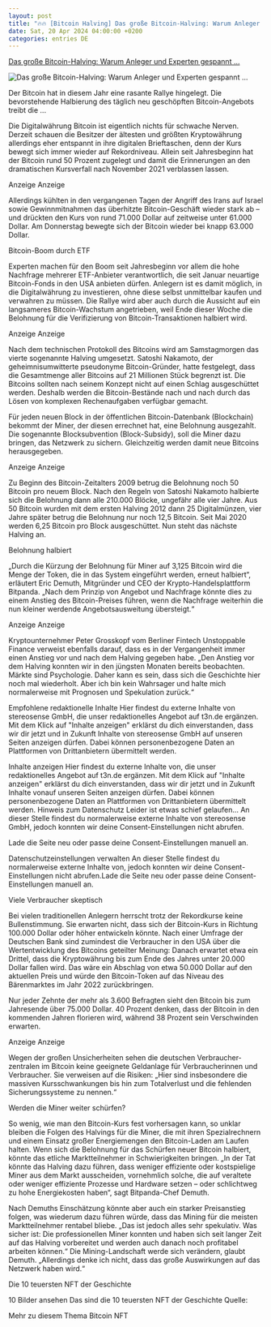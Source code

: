 ```yaml
---
layout: post
title: "🔥🔥 [Bitcoin Halving] Das große Bitcoin-Halving: Warum Anleger und Experten gespannt ..."
date: Sat, 20 Apr 2024 04:00:00 +0200
categories: entries DE
---
```

[Das große Bitcoin-Halving: Warum Anleger und Experten gespannt ...](https://t3n.de/news/bitcoin-halving-experten-1620104/)

![Das große Bitcoin-Halving: Warum Anleger und Experten gespannt ...](https://t3n.de/news/wp-content/uploads/2024/04/bitcoin_halving.jpg)

Der Bitcoin hat in diesem Jahr eine rasante Rallye hingelegt. Die bevorstehende Halbierung des täglich neu geschöpften Bitcoin-Angebots treibt die ...

Die Digitalwährung Bitcoin ist eigentlich nichts für schwache Nerven. Derzeit schauen die Besitzer der ältesten und größten Kryptowährung allerdings eher entspannt in ihre digitalen Brieftaschen, denn der Kurs bewegt sich immer wieder auf Rekordniveau. Allein seit Jahresbeginn hat der Bitcoin rund 50 Prozent zugelegt und damit die Erinnerungen an den dramatischen Kursverfall nach November 2021 verblassen lassen.

Anzeige Anzeige

Allerdings kühlten in den vergangenen Tagen der Angriff des Irans auf Israel sowie Gewinnmitnahmen das überhitzte Bitcoin-Geschäft wieder stark ab – und drückten den Kurs von rund 71.000 Dollar auf zeitweise unter 61.000 Dollar. Am Donnerstag bewegte sich der Bitcoin wieder bei knapp 63.000 Dollar.

Bitcoin-Boom durch ETF

Experten machen für den Boom seit Jahresbeginn vor allem die hohe Nachfrage mehrerer ETF-Anbieter verantwortlich, die seit Januar neuartige Bitcoin-Fonds in den USA anbieten dürfen. Anlegern ist es damit möglich, in die Digitalwährung zu investieren, ohne diese selbst unmittelbar kaufen und verwahren zu müssen. Die Rallye wird aber auch durch die Aussicht auf ein langsameres Bitcoin-Wachstum angetrieben, weil Ende dieser Woche die Belohnung für die Verifizierung von Bitcoin-Transaktionen halbiert wird.

Anzeige Anzeige

Nach dem technischen Protokoll des Bitcoins wird am Samstagmorgen das vierte sogenannte Halving umgesetzt. Satoshi Nakamoto, der geheimnisumwitterte pseudonyme Bitcoin-Gründer, hatte festgelegt, dass die Gesamtmenge aller Bitcoins auf 21 Millionen Stück begrenzt ist. Die Bitcoins sollten nach seinem Konzept nicht auf einen Schlag ausgeschüttet werden. Deshalb werden die Bitcoin-Bestände nach und nach durch das Lösen von komplexen Rechenaufgaben verfügbar gemacht.

Für jeden neuen Block in der öffentlichen Bitcoin-Datenbank (Blockchain) bekommt der Miner, der diesen errechnet hat, eine Belohnung ausgezahlt. Die sogenannte Blocksubvention (Block-Subsidy), soll die Miner dazu bringen, das Netzwerk zu sichern. Gleichzeitig werden damit neue Bitcoins herausgegeben.

Anzeige Anzeige

Zu Beginn des Bitcoin-Zeitalters 2009 betrug die Belohnung noch 50 Bitcoin pro neuem Block. Nach den Regeln von Satoshi Nakamoto halbierte sich die Belohnung dann alle 210.000 Blöcke, ungefähr alle vier Jahre. Aus 50 Bitcoin wurden mit dem ersten Halving 2012 dann 25 Digitalmünzen, vier Jahre später betrug die Belohnung nur noch 12,5 Bitcoin. Seit Mai 2020 werden 6,25 Bitcoin pro Block ausgeschüttet. Nun steht das nächste Halving an.

Belohnung halbiert

„Durch die Kürzung der Belohnung für Miner auf 3,125 Bitcoin wird die Menge der Token, die in das System eingeführt werden, erneut halbiert“, erläutert Eric Demuth, Mitgründer und CEO der Krypto-Handelsplattform Bitpanda. „Nach dem Prinzip von Angebot und Nachfrage könnte dies zu einem Anstieg des Bitcoin-Preises führen, wenn die Nachfrage weiterhin die nun kleiner werdende Angebotsausweitung übersteigt.“

Anzeige Anzeige

Kryptounternehmer Peter Grosskopf vom Berliner Fintech Unstoppable Finance verweist ebenfalls darauf, dass es in der Vergangenheit immer einen Anstieg vor und nach dem Halving gegeben habe. „Den Anstieg vor dem Halving konnten wir in den jüngsten Monaten bereits beobachten. Märkte sind Psychologie. Daher kann es sein, dass sich die Geschichte hier noch mal wiederholt. Aber ich bin kein Wahrsager und halte mich normalerweise mit Prognosen und Spekulation zurück.“

Empfohlene redaktionelle Inhalte Hier findest du externe Inhalte von stereosense GmbH, die unser redaktionelles Angebot auf t3n.de ergänzen. Mit dem Klick auf "Inhalte anzeigen" erklärst du dich einverstanden, dass wir dir jetzt und in Zukunft Inhalte von stereosense GmbH auf unseren Seiten anzeigen dürfen. Dabei können personenbezogene Daten an Plattformen von Drittanbietern übermittelt werden.

Inhalte anzeigen Hier findest du externe Inhalte von, die unser redaktionelles Angebot auf t3n.de ergänzen. Mit dem Klick auf "Inhalte anzeigen" erklärst du dich einverstanden, dass wir dir jetzt und in Zukunft Inhalte vonauf unseren Seiten anzeigen dürfen. Dabei können personenbezogene Daten an Plattformen von Drittanbietern übermittelt werden. Hinweis zum Datenschutz Leider ist etwas schief gelaufen... An dieser Stelle findest du normalerweise externe Inhalte von stereosense GmbH, jedoch konnten wir deine Consent-Einstellungen nicht abrufen.

Lade die Seite neu oder passe deine Consent-Einstellungen manuell an.

Datenschutzeinstellungen verwalten An dieser Stelle findest du normalerweise externe Inhalte von, jedoch konnten wir deine Consent-Einstellungen nicht abrufen.Lade die Seite neu oder passe deine Consent-Einstellungen manuell an.

Viele Verbraucher skeptisch

Bei vielen traditionellen Anlegern herrscht trotz der Rekordkurse keine Bullenstimmung. Sie erwarten nicht, dass sich der Bitcoin-Kurs in Richtung 100.000 Dollar oder höher entwickeln könnte. Nach einer Umfrage der Deutschen Bank sind zumindest die Verbraucher in den USA über die Wertentwicklung des Bitcoins geteilter Meinung: Danach erwartet etwa ein Drittel, dass die Kryptowährung bis zum Ende des Jahres unter 20.000 Dollar fallen wird. Das wäre ein Abschlag von etwa 50.000 Dollar auf den aktuellen Preis und würde den Bitcoin-Token auf das Niveau des Bärenmarktes im Jahr 2022 zurückbringen.

Nur jeder Zehnte der mehr als 3.600 Befragten sieht den Bitcoin bis zum Jahresende über 75.000 Dollar. 40 Prozent denken, dass der Bitcoin in den kommenden Jahren florieren wird, während 38 Prozent sein Verschwinden erwarten.

Anzeige Anzeige

Wegen der großen Unsicherheiten sehen die deutschen Verbraucher­zentralen im Bitcoin keine geeignete Geldanlage für Verbraucherinnen und Verbraucher. Sie verweisen auf die Risiken: „Hier sind insbesondere die massiven Kursschwankungen bis hin zum Totalverlust und die fehlenden Sicherungssysteme zu nennen.“

Werden die Miner weiter schürfen?

So wenig, wie man den Bitcoin-Kurs fest vorhersagen kann, so unklar bleiben die Folgen des Halvings für die Miner, die mit ihren Spezialrechnern und einem Einsatz großer Energiemengen den Bitcoin-Laden am Laufen halten. Wenn sich die Belohnung für das Schürfen neuer Bitcoin halbiert, könnte das etliche Marktteilnehmer in Schwierigkeiten bringen. „In der Tat könnte das Halving dazu führen, dass weniger effiziente oder kostspielige Miner aus dem Markt ausscheiden, vornehmlich solche, die auf veraltete oder weniger effiziente Prozesse und Hardware setzen – oder schlichtweg zu hohe Energiekosten haben“, sagt Bitpanda-Chef Demuth.

Nach Demuths Einschätzung könnte aber auch ein starker Preisanstieg folgen, was wiederum dazu führen würde, dass das Mining für die meisten Marktteilnehmer rentabel bliebe. „Das ist jedoch alles sehr spekulativ. Was sicher ist: Die professionellen Miner konnten und haben sich seit langer Zeit auf das Halving vorbereitet und werden auch danach noch profitabel arbeiten können.“ Die Mining-Landschaft werde sich verändern, glaubt Demuth. „Allerdings denke ich nicht, dass das große Auswirkungen auf das Netzwerk haben wird.“

Die 10 teuersten NFT der Geschichte

10 Bilder ansehen Das sind die 10 teuersten NFT der Geschichte Quelle:

Mehr zu diesem Thema Bitcoin NFT

